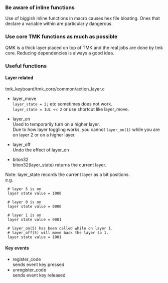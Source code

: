 ### Be aware of inline functions  
Use of biggish inline functions in macro causes 
hex file bloating. Ones that declare 
a variable within are particularly dangerous.  

### Use core TMK functions as much as possible  
QMK is a thick layer placed on top of TMK 
and the real jobs are done by tmk core. Reducing
dependencies is always a good idea.  
  
### Useful functions  

#### Layer related  
tmk_keyboard/tmk_core/common/action_layer.c

 - layer_move  
 `layer_state = 2;` etc sometimes does not work.  
 `layer_state = 1UL << 2` or use shortcut like layer_move.  
 - layer_on  
 Used to temporarily turn on a higher layer.  
 Due to how layer toggling works, you cannot 
 `layer_on(1)` while you are on layer 2 or on 
 a higher layer. 
 
 - layer_off  
 Undo the effect of layer_on  
 - biton32  
 biton32(layer_state) returns the current layer.
 
 
 Note: 
 layer_state records the current layer 
 as a bit positions.  
 e.g.  
     
     # layer 5 is on  
     layer state value = 1000
     
     # layer 0 is on  
     layer state value = 0000
     
     # layer 1 is on  
     layer state value = 0001
     
     # layer_on(5) has been called while on layer 1.
     # layer_off(5) will move back the layer to 1.
     layer state value = 1001

#### Key events  
 - register_code  
 sends event key pressed
 - unregister_code  
 sends event key released  
 